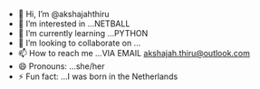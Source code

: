 - 👋 Hi, I’m @akshajahthiru
- 👀 I’m interested in ...NETBALL
- 🌱 I’m currently learning ...PYTHON
- 💞️ I’m looking to collaborate on ...
- 📫 How to reach me ...VIA EMAIL akshajah.thiru@outlook.com
- 😄 Pronouns: ...she/her
- ⚡ Fun fact: ...I was born in the Netherlands

<!---
akshajahthiru/akshajahthiru is a ✨ special ✨ repository because its `README.md` (this file) appears on your GitHub profile.
You can click the Preview link to take a look at your changes.
--->
